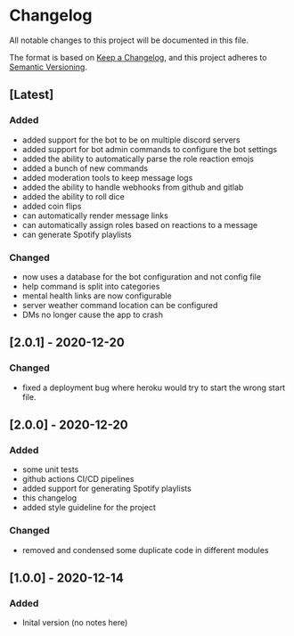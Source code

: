 # Changelog
All notable changes to this project will be documented in this file.

The format is based on [Keep a Changelog](https://keepachangelog.com/en/1.0.0/),
and this project adheres to [Semantic Versioning](https://semver.org/spec/v2.0.0.html).

## [Latest]
### Added
- added support for the bot to be on multiple discord servers
- added support for bot admin commands to configure the bot settings
- added the ability to automatically parse the role reaction emojs
- added a bunch of new commands
- added moderation tools to keep message logs
- added the ability to handle webhooks from github and gitlab
- added the ability to roll dice
- added coin flips
- can automatically render message links 
- can automatically assign roles based on reactions to a message
- can generate Spotify playlists


### Changed
- now uses a database for the bot configuration and not config file
- help command is split into categories
- mental health links are now configurable
- server weather command location can be configured
- DMs no longer cause the app to crash

## [2.0.1] - 2020-12-20
### Changed
- fixed a deployment bug where heroku would try to start the wrong start file.


## [2.0.0] - 2020-12-20
### Added
- some unit tests
- github actions CI/CD pipelines
- added support for generating Spotify playlists
- this changelog
- added style guideline for the project

### Changed
- removed and condensed some duplicate code in different modules

## [1.0.0] - 2020-12-14
### Added
- Inital version  (no notes here)
